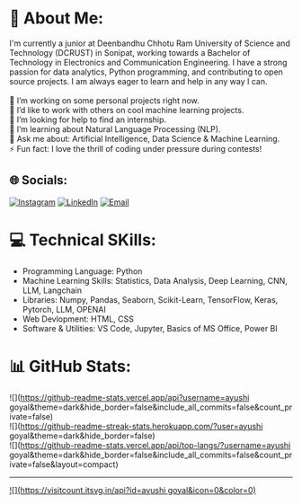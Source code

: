 # 💫 About Me:
I'm currently a junior at Deenbandhu Chhotu Ram University of Science and Technology (DCRUST) in Sonipat, working towards a Bachelor of Technology in  Electronics and Communication Engineering. I have a strong passion for data analytics, Python programming, and contributing to open source projects. I am always eager to learn and help in any way I can. <br>
<br>
🔭 I’m working on some personal projects right now.<br>👯 I’d like to work with others on cool machine learning projects.<br>🤝 I’m looking for help to find an internship.<br>🌱 I’m learning about Natural Language Processing (NLP).<br>💬 Ask me about: Artificial Intelligence, Data Science & Machine Learning.<br>⚡ Fun fact: I love the thrill of coding under pressure during contests!



## 🌐 Socials:
[![Instagram](https://img.shields.io/badge/Instagram-%23E4405F.svg?logo=Instagram&logoColor=white)](https://instagram.com/aayushigoyal327) [![LinkedIn](https://img.shields.io/badge/LinkedIn-%230077B5.svg?logo=linkedin&logoColor=white)](https://linkedin.com/in/aayushi-goyal-ba948724b) [![Email](https://img.shields.io/badge/Email-D14836?logo=gmail&logoColor=white)](mailto:aayushigoyal327@gmail.com)

 

# 💻 Technical SKills:
* Programming Language: Python<br>
* Machine Learning Skills: Statistics, Data Analysis, Deep Learning, CNN, LLM, Langchain<br>
* Libraries: Numpy, Pandas, Seaborn, Scikit-Learn, TensorFlow, Keras, Pytorch, LLM, OPENAI<br>
* Web Devlopment: HTML, CSS<br>
* Software & Utilities: VS Code, Jupyter, Basics of MS Office, Power BI<br>

# 📊 GitHub Stats:
![](https://github-readme-stats.vercel.app/api?username=ayushi goyal&theme=dark&hide_border=false&include_all_commits=false&count_private=false)<br/>
![](https://github-readme-streak-stats.herokuapp.com/?user=ayushi goyal&theme=dark&hide_border=false)<br/>
![](https://github-readme-stats.vercel.app/api/top-langs/?username=ayushi goyal&theme=dark&hide_border=false&include_all_commits=false&count_private=false&layout=compact)

---
[![](https://visitcount.itsvg.in/api?id=ayushi goyal&icon=0&color=0)](https://visitcount.itsvg.in)


